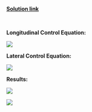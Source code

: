 


[**Solution link**](https://github.com/halhwadi/Self-Driving-First-Assignment-Solution/blob/main/controller2d.py)

<br>

**Longitudinal Control Equation:**

![](https://github.com/halhwadi/Vehicle-Longitudinal-and-Lateral-Control/blob/main/Throttle%20_%20final%20equation.jpg)

**Lateral Control Equation:**

![](https://github.com/halhwadi/Self-Driving-First-Assignment-Solution/blob/main/Steer%20_%20final%20equation.jpg)

**Results:**



![](https://github.com/halhwadi/Self-Driving-First-Assignment-Solution/blob/main/final%20Assignment%20_%20trajecory.jpg)

![](https://github.com/halhwadi/Self-Driving-First-Assignment-Solution/blob/main/final%20Assignment%20_%20speed.jpg)
